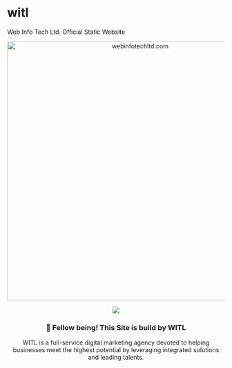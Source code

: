 # witl
Web Info Tech Ltd. Official Static Website 
<!-- Hero -->
<p align="center">
  <a href="https://webinfotechltd.com/" target="_blank" rel="noopener">
    <img width="600" src="https://github.com/muhimahi/witl/assets/63067849/058aa12e-471e-452e-9538-c9ddc4010489" title="webinfotechltd.com" 
         alt="webinfotechltd.com">
  </a>
</p>

<!-- important links -->
<p align="center">
  
  <!-- Sites Views -->
  <a href="https://muhimahi.com" target="_blank" rel="noopener">
  <img width="" src="https://komarev.com/ghpvc/?username=muhimahi&style=flat">
  </a>
<!-- Header Text -->
<div align="center">
  <h3>👋 Fellow being! This Site is build by WITL</h3> 
  
  WITL is a full-service digital marketing agency devoted to helping businesses meet the highest potential by leveraging integrated solutions and leading talents.
</div>
